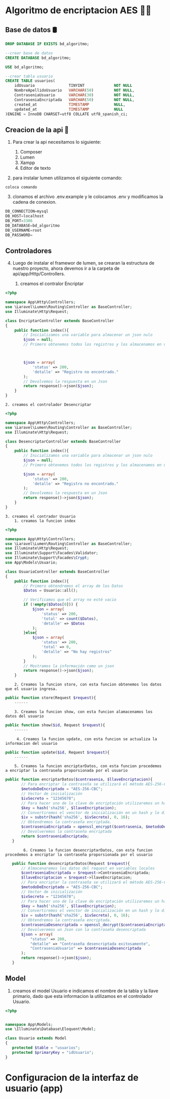 # Algoritmo de encriptacion AES  👩‍💻


## Base de datos  🛢 

```sql
DROP DATABASE IF EXISTS bd_algoritmo;

--crear base de datos
CREATE DATABASE bd_algoritmo;

USE bd_algoritmo;

--crear tabla usuario
CREATE TABLE usuarios(
    idUsuario               TINYINT             NOT NULL                PRIMARY KEY             AUTO_INCREMENT,
    NombreApellidoUsuario   VARCHAR(50)         NOT NULL,
    ContraseniaUsuario      VARCHAR(30)         NOT NULL,
    ContraseniaEncriptada   VARCHAR(50)         NOT NULL,
    created_at				TIMESTAMP			NULL,
	updated_at				TIMESTAMP			NULL
)ENGINE = InnoDB CHARSET=utf8 COLLATE utf8_spanish_ci;

```

## Creacion de la api  🔐 

1. Para crear la api necesitamos lo siguiente:

    1. Composer
    2. Lumen
    3. Xampp
    4. Editor de texto

2. para instalar lumen utilizamos el siguiente comando:

```shell
coloca comando 
```
3. clonamos el archivo .env.example y le colocamos .env y modificamos la cadena de conexion.

```sql
DB_CONNECTION=mysql
DB_HOST=localhost
DB_PORT=3306
DB_DATABASE=bd_algoritmo
DB_USERNAME=root
DB_PASSWORD=
```

## Controladores 

4. Luego de instalar el framewor de lumen, se crearan la estructura de nuestro proyecto, ahora devemos ir a la carpeta de api/app/Http/Controllers.

    1. creamos el contralor Encriptar

```php
<?php

namespace App\Http\Controllers;
use \Laravel\Lumen\Routing\Controller as BaseController;
use Illuminate\Http\Request;

class EncriptarController extends BaseController
{
    public function index(){
        // Inicializamos una variable para almacenar un json nulo
        $json = null;
        // Primero obtenemos todos los registros y los almacenamos en un array



        $json = array(
            'status' => 200,
            'detalle' => "Registro no encontrado."
        );
        // Devolvemos la respuesta en un Json
        return response()->json($json);
    }
}

```


    2. creamos el controlador Desencriptar

```php
<?php

namespace App\Http\Controllers;
use \Laravel\Lumen\Routing\Controller as BaseController;
use Illuminate\Http\Request;

class DesencriptarController extends BaseController
{
    public function index(){
        // Inicializamos una variable para almacenar un json nulo
        $json = null;
        // Primero obtenemos todos los registros y los almacenamos en un array

        $json = array(
            'status' => 200,
            'detalle' => "Registro no encontrado."
        );
        // Devolvemos la respuesta en un Json
        return response()->json($json);
    }
}

```

    3. creamos el contrador Usuario
        1. creamos la funcion index

```php
<?php

namespace App\Http\Controllers;
use \Laravel\Lumen\Routing\Controller as BaseController;
use Illuminate\Http\Request;
use Illuminate\Support\Facades\Validator;
use Illuminate\Support\Facades\Crypt;
use App\Models\Usuario;

class UsuarioController extends BaseController
{
    public function index(){
        // Primero obtendremos el array de los Datos
        $Datos = Usuario::all();

        // Verificamos que el array no esté vacio
        if (!empty($Datos[0])) {
            $json = array(
                'status' => 200,
                'total' => count($Datos),
                'detalle' => $Datos
            );
        }else{
            $json = array(
                'status' => 200,
                'total' => 0,
                'detalle' => "No hay registros"
            );
        }
        // Mostramos la información como un json
        return response()->json($json);
    }
```
        2. Creamos la funcion store, con esta funcion obtenemos los datos que el usuario ingresa.

 ```php
 public function store(Request $request){ 
     ------
 ```           

        3. Creamos la funcion show, con esta funcion alamacenamos los datos del usuario

 ```php
 public function show($id, Request $request){
     ------
 ``` 

         4. Creamos la funcion update, con esta funcion se actualiza la informacion del usuario

 ```php
public function update($id, Request $request){
     ------
 ```  
        5. Creamos la funcion encriptarDatos, con esta funcion procedemos a encriptar la contraseña proporsionada por el usuario    
 ```php
public function encriptarDatos($contrasenia, $llaveEncriptacion){
        // Para encriptar la contraseña se utilizará el método AES-256-CBC
        $metodoDeEncriptado = "AES-256-CBC";
        // Vector de inicialización
        $ivSecreto = "12345678";
        // Para hacer uno de la clave de encriptación utilizaremos un hash que haremos a partir de la llave que el usuario envía.
        $key = hash('sha256', $llaveEncriptacion);
        // Convertiremos el venctor de inicialización en un hash y lo dividiremos en un un substring de 16 caracteres
        $iv = substr(hash('sha256', $ivSecreto), 0, 16);
        // Obtendremos la contraseña encriptada.
        $contraseniaEncriptada = openssl_encrypt($contrasenia, $metodoDeEncriptado, $key,  0, $iv);
        // Devolveremos la contraseña encriptada
        return $contraseniaEncriptada;
    }

 ```
 
            6. Creamos la funcion desencriptarDatos, con esta funcion procedemos a encriptar la contraseña proporsionada por el usuario  

 ```php
    public function desencriptarDatos(Request $request){
        // Almacenaremos los datos del request en variables locales
        $contraseniaEncriptada = $request->ContraseniaEncriptada;
        $llaveEncriptacion = $request->llaveEncriptacion;
        // Para encriptar la contraseña se utilizará el método AES-256-CBC
        $metodoDeEncriptado = "AES-256-CBC";
        // Vector de inicialización
        $ivSecreto = "12345678";
        // Para hacer uno de la clave de encriptación utilizaremos un hash que haremos a partir de la llave que el usuario envía.
        $key = hash('sha256', $llaveEncriptacion);
        // Convertiremos el venctor de inicialización en un hash y lo dividiremos en un un substring de 16 caracteres
        $iv = substr(hash('sha256', $ivSecreto), 0, 16);
        // Obtendremos la contraseña encriptada.
        $contraseniaDesencriptada = openssl_decrypt($contraseniaEncriptada, $metodoDeEncriptado, $key,  0, $iv);
        // Devolveremos un Json con la contraseña desencriptada
        $json = array(
            "status" => 200,
            "detalle" => "Contraseña desencriptada exitosamente",
            "ContraseniaUsuario" => $contraseniaDesencriptada
        );
        return response()->json($json);
    }    
 ```

## Model

1. creamos el model Usuario e indicamos el nombre de la tabla y la llave primario, dado que esta informacion la utilizamos en el controlador Usuario.

 ```php
<?php


namespace App\Models;
use \Illuminate\Database\Eloquent\Model;

class Usuario extends Model
{
    protected $table = "usuarios";
    protected $primaryKey = "idUsuario";
}

```
# Configuracion de la interfaz de usuario (app)


